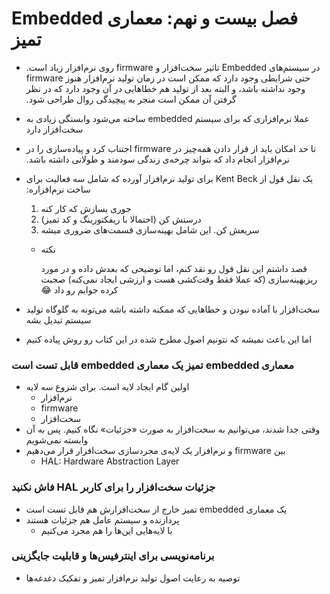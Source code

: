 # ‫فصل بیست و نهم: معماری Embedded تمیز

- ‫در سیستم‌های Embedded تاثیر سخت‌افزار و firmware روی نرم‌افزار زیاد است. حتی شرایطی وجود دارد که ممکن است در زمان تولید نرم‌افزار هنوز firmware وجود نداشته باشد، و البته بعد از تولید هم خطاهایی در آن وجود دارد که در نظر گرفتن آن ممکن است منجر به پیچیدگی روال طراحی شود.
- ‫عملا نرم‌افزاری که برای سیستم embedded ساخته می‌شود وابستگی زیادی به سخت‌افزار دارد
- ‫تا حد امکان باید از قرار دادن همه‌چیز در firmware اجتناب کرد و پیاده‌سازی را در نرم‌افزار انجام داد که بتواند چرخه‌ی زندگی سودمند و طولانی داشته باشد.
- ‫یک نقل قول از Kent Beck برای تولید نرم‌افزار آورده که شامل سه فعالیت برای ساخت نرم‌افزاره:
    1. جوری بسازش که کار کنه
    2. درستش کن (احتمالا با ریفکتورینگ و کد تمیز)
    3. سریعش کن. این شامل بهینه‌سازی قسمت‌های ضروری میشه
    - نکته
        
        قصد داشتم این نقل قول رو نقد کنم، اما توضیحی که بعدش داده و در مورد ریزبهینه‌سازی (که عملا فقط‫ وقت‌کشی هست و ارزشی ایجاد نمی‌کنه) صحبت کرده جوابم رو داد 😂
        

- سخت‌افزار با آماده نبودن و خطاهایی که ممکنه داشته باشه می‌تونه به گلوگاه تولید سیستم تبدیل بشه
- اما این باعث نمیشه که نتونیم اصول مطرح شده در این کتاب رو روش پیاده کنیم

### ‫معماری embedded تمیز یک معماری embedded قابل تست است

- اولین گام ایجاد لایه است. برای شروع سه لایه
    - نرم‌افزار
    - firmware
    - سخت‌افزار
- وقتی جدا شدند، می‌توانیم به سخت‌افزار به صورت «جزئیات» نگاه کنیم. پس به آن وابسته نمی‌شویم
- ‫بین firmware و نرم‌افزار یک لایه‌ی مجردسازی سخت‌افزار قرار می‌دهیم
    - HAL: Hardware Abstraction Layer

### ‫جزئیات سخت‌افزار را برای کاربر HAL فاش نکنید

- ‫یک معماری embedded تمیز خارج از سخت‌افزارش هم قابل تست است
- پردازنده و سیستم عامل هم جزئیات هستند
    - با لایه‌هایی این‌ها را هم مجرد می‌کنیم

### برنامه‌نویسی برای اینترفیس‌ها و قابلیت جایگزینی

- توصیه به رعایت اصول تولید نرم‌افزار تمیز و تفکیک دغدغه‌ها